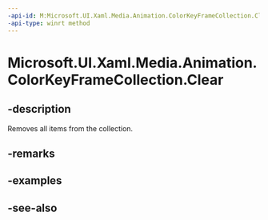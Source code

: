 ```yaml
---
-api-id: M:Microsoft.UI.Xaml.Media.Animation.ColorKeyFrameCollection.Clear
-api-type: winrt method
---
```


<!-- Method syntax
public void Clear()
-->

# Microsoft.UI.Xaml.Media.Animation.ColorKeyFrameCollection.Clear

## -description
Removes all items from the collection.

## -remarks


## -examples

## -see-also
